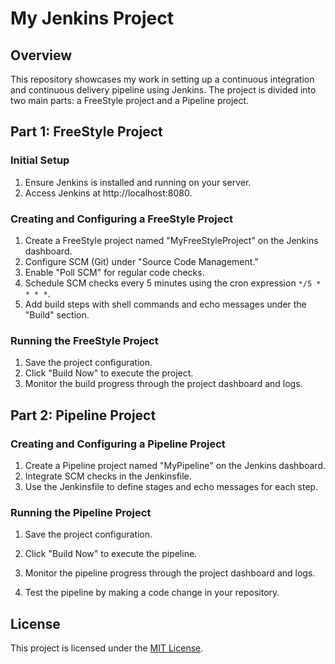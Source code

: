 # My Jenkins Project

## Overview
This repository showcases my work in setting up a continuous integration and continuous delivery pipeline using Jenkins. The project is divided into two main parts: a FreeStyle project and a Pipeline project.

## Part 1: FreeStyle Project

### Initial Setup
1. Ensure Jenkins is installed and running on your server.
2. Access Jenkins at http://localhost:8080.

### Creating and Configuring a FreeStyle Project
1. Create a FreeStyle project named "MyFreeStyleProject" on the Jenkins dashboard.
2. Configure SCM (Git) under "Source Code Management."
3. Enable "Poll SCM" for regular code checks.
4. Schedule SCM checks every 5 minutes using the cron expression `*/5 * * * *`.
5. Add build steps with shell commands and echo messages under the "Build" section.

### Running the FreeStyle Project
1. Save the project configuration.
2. Click "Build Now" to execute the project.
3. Monitor the build progress through the project dashboard and logs.

## Part 2: Pipeline Project

### Creating and Configuring a Pipeline Project
1. Create a Pipeline project named "MyPipeline" on the Jenkins dashboard.
2. Integrate SCM checks in the Jenkinsfile.
3. Use the Jenkinsfile to define stages and echo messages for each step.

### Running the Pipeline Project
1. Save the project configuration.
2. Click "Build Now" to execute the pipeline.
3. Monitor the pipeline progress through the project dashboard and logs.

4. Test the pipeline by making a code change in your repository.

## License
This project is licensed under the [MIT License](LICENSE).

